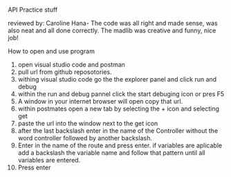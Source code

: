 # 

API Practice stuff


reviewed by: Caroline Hana- The code was all right and made sense, was also neat and all done correctly. The madlib was creative and funny, nice job!

 How to open and use program
 1. open visual studio code and postman
2. pull url from github reposotories.
3. withing visual studio code go the the explorer panel and click run and debug
4. within the run and debug pannel click the start debuging icon or pres F5
5. A window in your internet browser will open copy that url.
6. within postmates open a new tab by selecting the + icon and selecting get
7. paste the url into the window next to the get icon
8. after the last backslash enter in the name of the Controller without the word controller followed by another backslash.
9. Enter in the name of the route and press enter. if variables are aplicable add a backslash the variable name and follow that pattern until all variables are entered. 
10. Press enter
